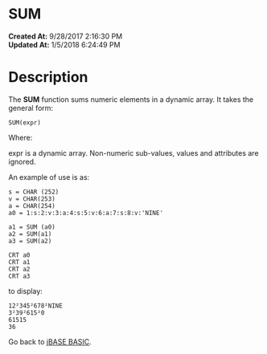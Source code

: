 # SUM

**Created At:** 9/28/2017 2:16:30 PM  
**Updated At:** 1/5/2018 6:24:49 PM  


# Description

The **SUM** function sums numeric elements in a dynamic array. It takes the general form:

```
SUM(expr)
```

Where:

expr is a dynamic array. Non-numeric sub-values, values and attributes are ignored.

An example of use is as:

```
s = CHAR (252)
v = CHAR(253)
a = CHAR(254)
a0 = 1:s:2:v:3:a:4:s:5:v:6:a:7:s:8:v:'NINE'

a1 = SUM (a0)
a2 = SUM(a1)
a3 = SUM(a2)

CRT a0
CRT a1
CRT a2
CRT a3
```

to display:

```
12²345²678²NINE
3²39²615²0
61515
36
```



Go back to [jBASE BASIC](263498-jbase-basic).

